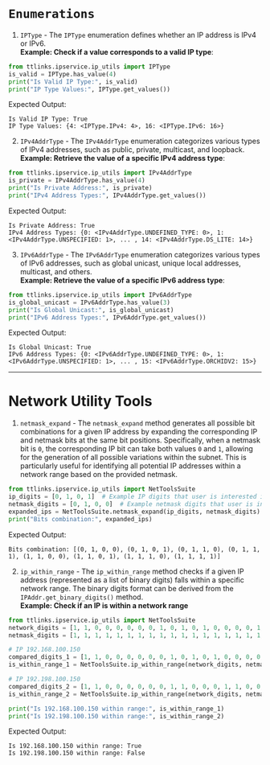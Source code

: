 # `Enumerations`
1. `IPType` - The `IPType` enumeration defines whether an IP address is IPv4 or IPv6.<br>
**Example: Check if a value corresponds to a valid IP type**:
```python
from ttlinks.ipservice.ip_utils import IPType
is_valid = IPType.has_value(4)
print("Is Valid IP Type:", is_valid)
print("IP Type Values:", IPType.get_values())
```
Expected Output:
```
Is Valid IP Type: True
IP Type Values: {4: <IPType.IPv4: 4>, 16: <IPType.IPv6: 16>}
```
2. `IPv4AddrType` - The `IPv4AddrType` enumeration categorizes various types of IPv4 addresses, such as public, private, multicast, and loopback.<br>
**Example: Retrieve the value of a specific IPv4 address type**:
```python
from ttlinks.ipservice.ip_utils import IPv4AddrType
is_private = IPv4AddrType.has_value(4)
print("Is Private Address:", is_private)
print("IPv4 Address Types:", IPv4AddrType.get_values())
```
Expected Output:
```
Is Private Address: True
IPv4 Address Types: {0: <IPv4AddrType.UNDEFINED_TYPE: 0>, 1: <IPv4AddrType.UNSPECIFIED: 1>, ... , 14: <IPv4AddrType.DS_LITE: 14>}
```
3. `IPv6AddrType` - The `IPv6AddrType` enumeration categorizes various types of IPv6 addresses, such as global unicast, unique local addresses, multicast, and others.<br>
**Example: Retrieve the value of a specific IPv6 address type**:
```python
from ttlinks.ipservice.ip_utils import IPv6AddrType
is_global_unicast = IPv6AddrType.has_value(3)
print("Is Global Unicast:", is_global_unicast)
print("IPv6 Address Types:", IPv6AddrType.get_values())
```
Expected Output:
```
Is Global Unicast: True
IPv6 Address Types: {0: <IPv6AddrType.UNDEFINED_TYPE: 0>, 1: <IPv6AddrType.UNSPECIFIED: 1>, ... , 15: <IPv6AddrType.ORCHIDV2: 15>}
```
---
# Network Utility Tools
1. `netmask_expand` - The `netmask_expand` method generates all possible bit combinations for a given IP address by expanding the corresponding IP and netmask bits at the same bit positions. Specifically, when a netmask bit is `0`, the corresponding IP bit can take both values `0` and `1`, allowing for the generation of all possible variations within the subnet. This is particularly useful for identifying all potential IP addresses within a network range based on the provided netmask.
```python
from ttlinks.ipservice.ip_utils import NetToolsSuite
ip_digits = [0, 1, 0, 1]  # Example IP digits that user is interested in
netmask_digits = [0, 1, 0, 0]  # Example netmask digits that user is interested in
expanded_ips = NetToolsSuite.netmask_expand(ip_digits, netmask_digits)
print("Bits combination:", expanded_ips)
```
Expected Output:
```
Bits combination: [(0, 1, 0, 0), (0, 1, 0, 1), (0, 1, 1, 0), (0, 1, 1, 1), (1, 1, 0, 0), (1, 1, 0, 1), (1, 1, 1, 0), (1, 1, 1, 1)]
```
2. `ip_within_range` - The `ip_within_range` method checks if a given IP address (represented as a list of binary digits) falls within a specific network range. The binary digits format can be derived from the `IPAddr.get_binary_digits()` method.<br>
**Example: Check if an IP is within a network range**
```python
from ttlinks.ipservice.ip_utils import NetToolsSuite
network_digits = [1, 1, 0, 0, 0, 0, 0, 0, 1, 0, 1, 0, 1, 0, 0, 0, 0, 1, 1, 0, 0, 1, 0, 0, 0, 0, 0, 0, 0, 0, 0, 0]  # 192.168.100.0
netmask_digits = [1, 1, 1, 1, 1, 1, 1, 1, 1, 1, 1, 1, 1, 1, 1, 1, 1, 1, 1, 1, 1, 1, 1, 1, 0, 0, 0, 0, 0, 0, 0, 0]  # 255.255.255.0

# IP 192.168.100.150
compared_digits_1 = [1, 1, 0, 0, 0, 0, 0, 0, 1, 0, 1, 0, 1, 0, 0, 0, 0, 1, 1, 0, 0, 1, 0, 0, 1, 0, 1, 1, 0, 1, 1, 0]
is_within_range_1 = NetToolsSuite.ip_within_range(network_digits, netmask_digits, compared_digits_1)

# IP 192.198.100.150
compared_digits_2 = [1, 1, 0, 0, 0, 0, 0, 0, 1, 1, 0, 0, 0, 1, 1, 0, 0, 1, 1, 0, 0, 1, 0, 0, 1, 0, 1, 1, 0, 1, 1, 0]
is_within_range_2 = NetToolsSuite.ip_within_range(network_digits, netmask_digits, compared_digits_2)

print("Is 192.168.100.150 within range:", is_within_range_1)
print("Is 192.198.100.150 within range:", is_within_range_2)
```
Expected Output:
```
Is 192.168.100.150 within range: True
Is 192.198.100.150 within range: False
```